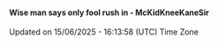 #### Wise man says only fool rush in - McKidKneeKaneSir
Updated on 15/06/2025 - 16:13:58 (UTC) Time Zone
